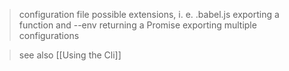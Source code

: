 > configuration file
> possible extensions, i. e. .babel.js
> exporting a function and --env
> returning a Promise
> exporting multiple configurations

> see also [[Using the Cli]]

